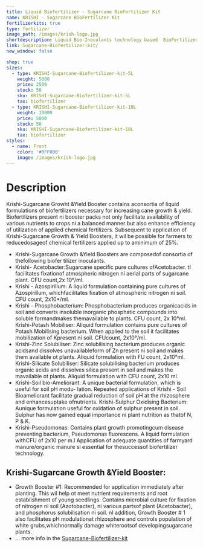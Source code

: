 ```yaml
---
title: Liquid Biofertilizer - Sugarcane BioFertilizer Kit
name: KRISHI - Sugarcane BioFertilizer Kit
fertilizerkits: true
type: fertilizer
image_path: /images/krish-logo.jpg
shortdescription: Liquid Bio-Inoculants technology based  BioFertilizer Consortia for Sugarcane cultivation
link: Sugarcane-Biofertilizer-kit/
new_window: false

shop: true
sizes:
  - type: KRISHI-Sugarcane-Biofertilizer-kit-5L
    weight: 5000
    price: 2500
    stock: 50
    sku: KRISHI-Sugarcane-Biofertilizer-kit-5L
    tax: biofertilizer
  - type: KRISHI-Sugarcane-Biofertilizer-kit-10L
    weight: 10000
    price: 5000
    stock: 50
    sku: KRISHI-Sugarcane-Biofertilizer-kit-10L
    tax: biofertilizer
styles:
  - name: Front
    color: '#0FF000'
    image: /images/krish-logo.jpg
---
```

# Description

Krishi-Sugarcane Growht &Yield Booster contains aconsortia of liquid formulations of biofertilizers necessary for increasing cane growth & yield. Biofertilizers present ni booster packs not only facilitate availability of various nutrients to crops ni a balanced manner but also enhance efficiency of utilization of applied chemical fertilizers. Subsequent to application of Krishi-Sugarcane Growth & Yield Boosters, it wil be possible for farmers to reducedosageof chemical fertilizers applied up to aminimum of 25%.
- Krishi-Sugarcane Growth &Yield Boosters are composedof consortia of thefollowing biofer tilizer inoculants.
- Krishi- Acetobacter:Sugarcane specific pure cultures ofAcetobacter. tI facilitates fixationof atmospheric nitrogen ni aerial parts of sugarcane plant. CFU count,2x 10°/ml.
- Krishi - Azospirillum: A liquid formulation containing pure cultures of Azospirillum, whichfacilitates fixation of atmospheric nitrogen ni soil. CFU count, 2x10*/ml.
- Krishi - Phosphobacterium: Phosphobacterium produces organicacids in soil and converts insoluble inorganic phosphatic compounds into  soluble formandmakes themavailable to plants. CFU count, 2x 10°ml. Krishi-Potash Mobiliser: Aliquid formulation contains pure cultures of Potash Mobilising bacterium. When applied to the soil it facilitates mobilization of Kpresent ni soil. CFUcount, 2x10°/ml.
- Krishi-Zinc Solubiliser: Zinc solubilising bacterium produces organic acidsand dissolves unavailableform of Zn present ni soil and makes them available ot plants. Aliquid formulation with FU count, 2x10°ml. Krishi-Silicate Solubiliser: Silicate solubilising bacterium produces organic acids and dissolves silica present in soil and makes the mavailable ot plants. Aliquid formulation with CFU count, 2x10 ml.
- Krishi-Soil bio-Ameliorant: A unique bacterial formulation, which is useful for soil pH modu- lation. Repeated applications of Krishi - Soil Bioameliorant facilitate gradual reduction of soil pH at the rhizosphere and enhancesuptake ofnutrients. Krishi-Sulphur Oxidising Bacterium: Aunique formulation useful for oxidation of sulphur present in soil. Sulphur has now gained equal importance ni plant nutrition as thatof N, P & K.
- Krishi-Pseudomonas: Contains plant growth promotingcum disease preventing bacterium, Pseudomonas fluorescens. A liquid formulation withCFU of 2x10 per m.l
Application of adequate quantities of farmyard manure/organic manure si essential for thesuccessof biofertilizer technology.
## Krishi-Sugarcane Growth &Yield Booster:
- Growth Booster #1: Recommended for application immediately after planting. This wil help ot meet nutrient requirements and root establishment of young seedlings. Contains microbial culture for fixation of nitrogen ni soil (Azotobacter), ni various partsof plant (Acetobacter), and phosphorus solubilisation ni soil. nI addition, Growth Booster # 1 also facilitates pH modulationat rhizosphere and controls population of white grubs,whichnormally damage whiterootsof developingsugarcane plants.
- ... more info in the <a href="/download/Sugarcane-PhampletAlter.pdf">Sugarcane-Biofertilizer-kit</a>
